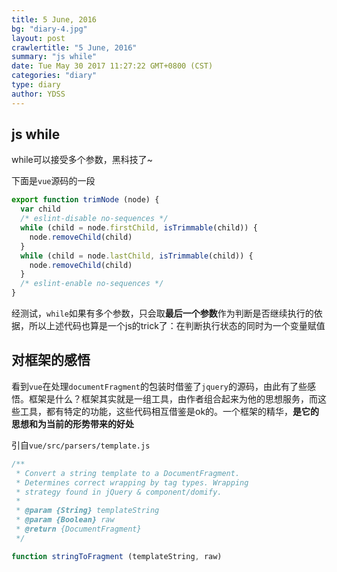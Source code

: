```yaml
---
title: 5 June, 2016
bg: "diary-4.jpg"
layout: post
crawlertitle: "5 June, 2016"
summary: "js while"
date: Tue May 30 2017 11:27:22 GMT+0800 (CST)
categories: "diary"
type: diary
author: YDSS
---
```


## js while

while可以接受多个参数，黑科技了~

下面是`vue`源码的一段

```js
export function trimNode (node) {
  var child
  /* eslint-disable no-sequences */
  while (child = node.firstChild, isTrimmable(child)) {
    node.removeChild(child)
  }
  while (child = node.lastChild, isTrimmable(child)) {
    node.removeChild(child)
  }
  /* eslint-enable no-sequences */
}
```

经测试，`while`如果有多个参数，只会取**最后一个参数**作为判断是否继续执行的依据，所以上述代码也算是一个js的trick了：在判断执行状态的同时为一个变量赋值

## 对框架的感悟

看到`vue`在处理`documentFragment`的包装时借鉴了`jquery`的源码，由此有了些感悟。框架是什么？框架其实就是一组工具，由作者组合起来为他的思想服务，而这些工具，都有特定的功能，这些代码相互借鉴是ok的。一个框架的精华，**是它的思想和为当前的形势带来的好处**

引自`vue/src/parsers/template.js`

```js
/**
 * Convert a string template to a DocumentFragment.
 * Determines correct wrapping by tag types. Wrapping
 * strategy found in jQuery & component/domify.
 *
 * @param {String} templateString
 * @param {Boolean} raw
 * @return {DocumentFragment}
 */

function stringToFragment (templateString, raw) 
```
